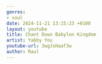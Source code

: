 ```yaml
---
genres:
- soul
date: 2024-11-21 13:15:23 +0100
layout: youtube
title: Chant Down Babylon Kingdom 
artist: Yabby You
youtube-url: 3wgJsHaaf3w
author: Raul
---
```


